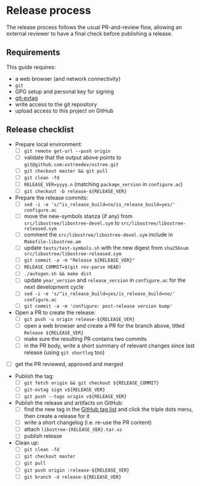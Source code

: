 # Release process

The release process follows the usual PR-and-review flow, allowing an external reviewer to have a final check before publishing a release.

## Requirements

This guide requires:

 * a web browser (and network connectivity)
 * `git`
 * GPG setup and personal key for signing
 * [git-evtag](https://github.com/cgwalters/git-evtag/)
 * write access to the git repository
 * upload access to this project on GitHub

## Release checklist

- Prepare local environment:
  - [ ]  `git remote get-url --push origin`
  - [ ]  validate that the output above points to `git@github.com:ostreedev/ostree.git`
  - [ ] `git checkout master && git pull`
  - [ ] `git clean -fd`
  - [ ] `RELEASE_VER=yyyy.n` (matching `package_version` in `configure.ac`)
  - [ ] `git checkout -b release-${RELEASE_VER}`

- Prepare the release commits:
  - [ ] `sed -i -e 's/^is_release_build=no/is_release_build=yes/' configure.ac`
  - [ ] move the new-symbols stanza (if any) from `src/libostree/libostree-devel.sym` to `src/libostree/libostree-released.sym`
  - [ ] comment the `src/libostree/libostree-devel.sym` include in `Makefile-libostree.am`
  - [ ] update `tests/test-symbols.sh` with the new digest from `sha256sum src/libostree/libostree-released.sym`
  - [ ] `git commit -a -m "Release ${RELEASE_VER}"`
  - [ ] `RELEASE_COMMIT=$(git rev-parse HEAD)`
  - [ ] `./autogen.sh && make dist`
  - [ ] update `year_version` and `release_version` in `configure.ac` for the next development cycle
  - [ ] `sed -i -e 's/^is_release_build=yes/is_release_build=no/' configure.ac`
  - [ ] `git commit -a -m 'configure: post-release version bump'`

- Open a PR to create the release:
  - [ ] `git push -u origin release-${RELEASE_VER}`
  - [ ] open a web browser and create a PR for the branch above, titled `Release ${RELEASE_VER}`
  - [ ] make sure the resulting PR contains two commits
  - [ ] in the PR body, write a short summary of relevant changes since last release (using `git shortlog` too)

- [ ] get the PR reviewed, approved and merged

- Publish the tag:
  - [ ] `git fetch origin && git checkout ${RELEASE_COMMIT}`
  - [ ] `git-evtag sign v${RELEASE_VER}`
  - [ ] `git push --tags origin v${RELEASE_VER}`

- Publish the release and artifacts on GitHub:
  - [ ] find the new tag in the [GitHub tag list](https://github.com/ostreedev/ostree/tags) and click the triple dots menu, then create a release for it
  - [ ] write a short changelog (i.e. re-use the PR content)
  - [ ] attach `libostree-{RELEASE_VER}.tar.xz`
  - [ ] publish release

- Clean up:
  - [ ] `git clean -fd`
  - [ ] `git checkout master`
  - [ ] `git pull`
  - [ ] `git push origin :release-${RELEASE_VER}`
  - [ ] `git branch -d release-${RELEASE_VER}`

